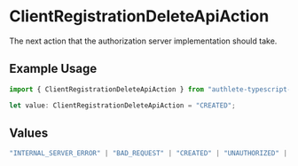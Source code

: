 # ClientRegistrationDeleteApiAction

The next action that the authorization server implementation should take.


## Example Usage

```typescript
import { ClientRegistrationDeleteApiAction } from "authlete-typescript-sdk/models/operations";

let value: ClientRegistrationDeleteApiAction = "CREATED";
```

## Values

```typescript
"INTERNAL_SERVER_ERROR" | "BAD_REQUEST" | "CREATED" | "UNAUTHORIZED" | "FORBIDDEN" | "JSON" | "JWT" | "OK"
```